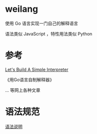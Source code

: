 # weilang

使用 Go 语言实现一门自己的解释语言

语法类似 JavaScript ，特性用法类似 Python

# 参考

[Let's Build A Simple Interpreter](https://github.com/rspivak/lsbasi)

《用Go语言自制解释器》

... 等网上各种文章

# 语法规范

[语法说明](./语言文档/语法说明.md)
